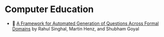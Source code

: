 # Computer Education

* :scroll: [A Framework for Automated Generation of Questions Across Formal Domains](https://github.com/papers-we-love/papers-we-love/blob/master/computer_education/) by Rahul Singhal, Martin Henz, and Shubham Goyal

